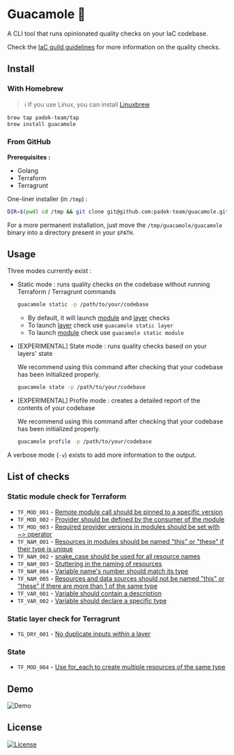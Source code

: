 # Guacamole 🥑

A CLI tool that runs opinionated quality checks on your IaC codebase.

Check the [IaC guild guidelines](https://padok-team.github.io/docs-terraform-guidelines/) for more information on the quality checks.

## Install

### With Homebrew

> :information_source: If you use Linux, you can install [Linuxbrew](https://docs.brew.sh/Homebrew-on-Linux)

```bash
brew tap padok-team/tap
brew install guacamole
```

### From GitHub

**Prerequisites :**

- Golang
- Terraform
- Terragrunt

One-liner installer (in `/tmp`) :

```bash
DIR=$(pwd) cd /tmp && git clone git@github.com:padok-team/guacamole.git && cd guacamole && go build && alias guacamole=/tmp/guacamole/guacamole && cd $DIR
```

For a more permanent installation, just move the `/tmp/guacamole/guacamole` binary into a directory present in your `$PATH`.

## Usage

Three modes currently exist :

- Static mode : runs quality checks on the codebase without running Terraform / Terragrunt commands

  ```bash
  guacamole static -p /path/to/your/codebase
  ```

  - By default, it will launch [module](#static-module-check) and [layer](#static-layer-check) checks
  - To launch [layer](#static-layer-check) check use `guacamole static layer`
  - To launch [module](#static-module-check) check use `guacamole static module`

- [EXPERIMENTAL] State mode : runs quality checks based on your layers' state

  We recommend using this command after checking that your codebase has been initialized properly.

  ```bash
  guacamole state -p /path/to/your/codebase
  ```

- [EXPERIMENTAL] Profile mode : creates a detailed report of the contents of your codebase

  We recommend using this command after checking that your codebase has been initialized properly.

  ```bash
  guacamole profile -p /path/to/your/codebase
  ```

A verbose mode (`-v`) exists to add more information to the output.

## List of checks

### Static module check for Terraform

- `TF_MOD_001` - [Remote module call should be pinned to a specific version](https://padok-team.github.io/docs-terraform-guidelines/terraform/terraform_versioning.html#module-layer-versioning)
- `TF_MOD_002` - [Provider should be defined by the consumer of the module](https://padok-team.github.io/docs-terraform-guidelines/terraform/donts.html#using-provider-block-in-modules)
- `TF_MOD_003` - [Required provider versions in modules should be set with ~> operator](https://padok-team.github.io/docs-terraform-guidelines/terraform/terraform_versioning.html#required-providers-version-for-modules)
- `TF_NAM_001` - [Resources in modules should be named "this" or "these" if their type is unique](https://padok-team.github.io/docs-terraform-guidelines/terraform/terraform_naming.html#resource-andor-data-source-naming)
- `TF_NAM_002` - [snake_case should be used for all resource names](https://padok-team.github.io/docs-terraform-guidelines/terraform/terraform_naming.html#resource-andor-data-source-naming)
- `TF_NAM_003` - [Stuttering in the naming of resources](https://padok-team.github.io/docs-terraform-guidelines/terraform/terraform_naming.html#resource-andor-data-source-naming)
- `TF_NAM_004` - [Variable name's number should match its type](https://padok-team.github.io/docs-terraform-guidelines/terraform/terraform_naming.html#variables)
- `TF_NAM_005` - [Resources and data sources should not be named \"this\" or \"these\" if there are more than 1 of the same type](https://padok-team.github.io/docs-terraform-guidelines/terraform/terraform_naming.html#resource-andor-data-source-naming)
- `TF_VAR_001` - [Variable should contain a description](https://padok-team.github.io/docs-terraform-guidelines/terraform/donts.html#variables)
- `TF_VAR_002` - [Variable should declare a specific type](https://padok-team.github.io/docs-terraform-guidelines/terraform/donts.html#using-type-any-in-variables)

### Static layer check for Terragrunt

- `TG_DRY_001` - [No duplicate inputs within a layer](https://padok-team.github.io/docs-terraform-guidelines/terragrunt/context_pattern.html#%EF%B8%8F-context)

### State

- `TF_MOD_004` - [Use for_each to create multiple resources of the same type](https://padok-team.github.io/docs-terraform-guidelines/terraform/iterate_on_your_resources.html)

## Demo

![Demo](/assets/demo.gif)

## License

[![License](https://img.shields.io/badge/License-Apache_2.0-blue.svg)](https://opensource.org/licenses/Apache-2.0)
